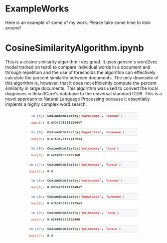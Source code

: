 # ExampleWorks
Here is an example of some of my work. Please take some time to look around!

# CosineSimilarityAlgorithm.ipynb
This is a cosine similarity algorithm I designed. It uses gensim's word2vec model trained on text8 to compare individual words in a document and through repetition and the use of thresholds the algorithm can effectively calculate the percent similarity between documents. The only downside of this algorithm is, however, that it does not efficiently compute the percent similarity in large documents. This algorithm was used to convert the local diagnoses in ResultCare's database to the universal standard ICD9. This is a novel approach to Natural Language Processing because it essentially implents a highly complex word search.


<p align="center">
  <img src="screenshot.png" width="350"/>
  <img src="screenshot.png" width="350"/>
</p>
